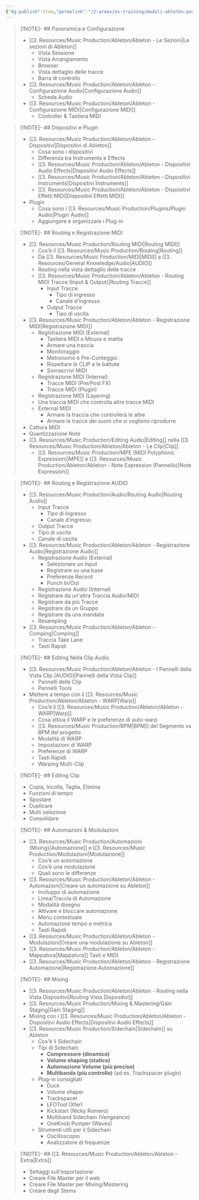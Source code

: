 ```yaml
---
{"dg-publish":true,"permalink":"/2-areas/es-training/moduli-ableton-per-registrazione-callouts/"}
---
```





> [!NOTE]- ## Panoramica e Configurazione
> - [[3. Resources/Music Production/Ableton/Ableton - Le Sezioni\|Le sezioni di Ableton]]
> 	- Vista Sessione  
> 	- Vista Arrangiamento  
> 	- Browser  
> 	- Vista dettaglio delle tracce  
> 	- Barra di controllo  
> - [[3. Resources/Music Production/Ableton/Ableton - Configurazione Audio\|Configurazione Audio]]
> 	- Scheda Audio  
> - [[3. Resources/Music Production/Ableton/Ableton - Configurazione MIDI\|Configurazione MIDI]]
> 	- Controller & Tastiera MIDI

> [!NOTE]- ## Dispositivi e Plugin
> - [[3. Resources/Music Production/Ableton/Ableton - Dispositivi\|Dispositivi di Ableton]]
> 	- Cosa sono i dispositivi  
> 	- Differenza tra Instruments e Effects  
> 	- [[3. Resources/Music Production/Ableton/Ableton - Dispositivi Audio Effects\|Dispositivi Audio Effects]]  
> 	- [[3. Resources/Music Production/Ableton/Ableton - Dispositivi Instruments\|Dispositivi Instruments]]
> 	- [[3. Resources/Music Production/Ableton/Ableton - Dispositivi Effetti MIDI\|Dispositivi Effetti MIDI]]
> - Plugin  
> 	- Cosa sono i [[3. Resources/Music Production/Plugins/Plugin Audio\|Plugin Audio]]  
> 	- Aggiungere e organizzare i Plug-in

> [!NOTE]- ## Routing e Registrazione MIDI
> - [[3. Resources/Music Production/Routing MIDI\|Routing MIDI]]
> 	- Cos’è il [[3. Resources/Music Production/Routing\|Routing]]  
> 	- Da [[3. Resources/Music Production/MIDI\|MIDI]] a [[3. Resources/General Knowledge/Audio\|AUDIO]]  
> 	- Routing nella vista dettaglio delle tracce  
> 	- [[3. Resources/Music Production/Ableton/Ableton - Routing MIDI Tracce (Input & Output)\|Routing Tracce]]
> 		- Input Tracce  
> 			- Tipo di ingresso   
> 			- Canale d’ingresso  
> 		- Output Tracce  
> 			- Tipo di uscita  
> - [[3. Resources/Music Production/Ableton/Ableton - Registrazione MIDI\|Registrazione MIDI]]
> 	- Registrazione MIDI (External)  
> 		- Tastiera MIDI o Mouse e matita  
> 		- Armare una traccia  
> 		- Monitoraggio  
> 		- Metronomo e Pre-Conteggio  
> 		- Rispettare le CLIP e le battute  
> 		- Sovrascrivi MIDI  
> 	- Registrazione MIDI (Internal)  
> 		- Tracce MIDI (Pre/Post FX)   
> 		- Tracce MIDI (Plugin)  
> 	- Registrazione MIDI (Layering)  
> 	- Una traccia MIDI che controlla altre tracce MIDI  
> 	- External MIDI  
> 		- Armare la traccia che controllerà le altre  
> 		- Armare le tracce dei suoni che si vogliono riprodurre  
> - Cattura MIDI  
> - Quantizzazione Note  
> - [[3. Resources/Music Production/Editing Audio\|Editing]] nella [[3. Resources/Music Production/Ableton/Ableton - Le Clip\|Clip]]
> 	- [[3. Resources/Music Production/MPE (MIDI Polyphonic Expression)\|MPE]] e [[3. Resources/Music Production/Ableton/Ableton - Note Expression (Pannello)\|Note Expression]]

> [!NOTE]- ## Routing e Registrazione AUDIO
> - [[3. Resources/Music Production/Audio/Routing Audio\|Routing Audio]]
> 	- Input Tracce  
> 		- Tipo di ingresso   
> 		- Canale d’ingresso  
> 	- Output Tracce  
> 	- Tipo di uscita  
> 	- Canale di uscita  
> - [[3. Resources/Music Production/Ableton/Ableton - Registrazione Audio\|Registrazione Audio]]
> 	- Registrazione Audio (External)  
> 		- Selezionare un Input  
> 		- Registrare su una base  
> 		- Preferenze Record  
> 		- Punch In/Out  
> 	- Registrazione Audio (Internal)  
> 	- Registrare da un'altra Traccia Audio/MIDI  
> 	- Registrare da più Tracce  
> 	- Registrare da un Gruppo  
> 	- Registrare da una mandata  
> 	- Resampling  
> - [[3. Resources/Music Production/Ableton/Ableton - Comping\|Comping]]  
> 	- Traccia Take Lane  
> 	- Tasti Rapidi

> [!NOTE]- ## Editing Nella Clip Audio
> - [[3. Resources/Music Production/Ableton/Ableton - I Pannelli della Vista Clip (AUDIO)\|Pannelli della Vista Clip]]
> 	- Pannelli delle Clip  
> 	- Pannelli Tools  
> - Mettere a tempo con il [[3. Resources/Music Production/Ableton/Ableton - WARP\|Warp]]  
> 	- Cos’è il [[3. Resources/Music Production/Ableton/Ableton - WARP\|Warp]]  
> 	- Cosa attiva il WARP e le preferenze di auto-warp  
> 	- [[3. Resources/Music Production/BPM\|BPM]] del Segmento vs BPM del progetto  
> 	- Modalità di WARP  
> 	- Impostazioni di WARP  
> 	- Preferenze di WARP  
> 	- Tasti Rapidi  
> 	- Warping Multi-Clip

> [!NOTE]- ## Editing Clip
> - Copia, Incolla, Taglia, Elimina  
> - Funzioni di tempo  
> - Spostare  
> - Duplicare  
> - Multi selezione  
> - Consolidare

> [!NOTE]- ## Automazioni & Modulazioni
> - [[3. Resources/Music Production/Automazioni (Mixing)\|Automazione]] e [[3. Resources/Music Production/Modulazioni\|Modulazione]]  
> 	- Cos’è un automazione  
> 	- Cos’è una modulazione  
> 	- Quali sono le differenze  
> - [[3. Resources/Music Production/Ableton/Ableton - Automazioni\|Creare un automazione su Ableton]]
> 	- Inviluppo di automazione  
> 	- Linea/Traccia di Automazione  
> 	- Modalità disegno  
> 	- Attivare e bloccare automazione  
> 	- Menu contestuale  
> 	- Automazione tempo e metrica  
> 	- Tasti Rapidi  
> - [[3. Resources/Music Production/Ableton/Ableton - Modulazioni\|Creare una modulazione su Ableton]]
> - [[3. Resources/Music Production/Ableton/Ableton - Mappatura\|Mappatura]] Tasti e MIDI  
> - [[3. Resources/Music Production/Ableton/Ableton - Registrazione Automazione\|Registrazione Automazione]]

> [!NOTE]- ## Mixing
> - [[3. Resources/Music Production/Ableton/Ableton - Routing nella Vista Dispositivi\|Routing Vista Dispositivi]]
> - [[3. Resources/Music Production/Mixing & Mastering/Gain Staging\|Gain Staging]]
> - Mixing con i [[3. Resources/Music Production/Ableton/Ableton - Dispositivi Audio Effects\|Dispositivi Audio Effects]]  
> - [[3. Resources/Music Production/Sidechain\|Sidechain]] su Ableton	
> 	- Cos'è il Sidechain
> 	- Tipi di Sidechain
> 		- **Compressore (dinamico)**
> 		- **Volume shaping (statico)**
> 		- **Automazione Volume (più preciso)**
> 		- **Multibanda (più controllo)** (ad es. Trackspacer plugin)
> 	- Plug-in consigliati
> 		- Duck
> 		- Volume shaper
> 		- Trackspacer
> 		- LFOTool (Xfer)
> 		- Kickstart (Nicky Romero)
> 		- Multiband Sidechain (Vengeance)
> 		- OneKnob Pumper (Waves)
> 	- Strumenti utili per il Sidechain
> 		- Oscilloscopio
> 		- Analizzatore di frequenze

> [!NOTE]- ## [[3. Resources/Music Production/Ableton/Ableton - Extra\|Extra]]
> - Settaggi sull'esportazione  
> - Creare File Master per il web  
> - Creare File Master per Mixing/Mastering  
> - Creare degli Stems
> 




